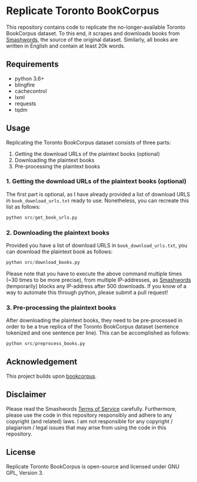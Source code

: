 # Replicate Toronto BookCorpus

This repository contains code to replicate the no-longer-available Toronto BookCorpus dataset. To this end, it scrapes and downloads books from [Smashwords](https://www.smashwords.com/), the source of the original dataset. Similarly, all books are written in English and contain at least 20k words. 

## Requirements
- python 3.6+
- blingfire
- cachecontrol
- lxml
- requests
- tqdm

## Usage
Replicating the Toronto BookCorpus dataset consists of three parts:
1. Getting the download URLs of the plaintext books (optional)
2. Downloading the plaintext books
3. Pre-processing the plaintext books

### 1. Getting the download URLs of the plaintext books (optional)
The first part is optional, as I have already provided a list of download URLS in `book_download_urls.txt` ready to use. Nonetheless, you can recreate this list as follows:
```python
python src/get_book_urls.py
```

### 2. Downloading the plaintext books
Provided you have a list of download URLS in `book_download_urls.txt`, you can download the plaintext book as follows:
```python
python src/download_books.py
```

Please note that you have to execute the above command multiple times (~30 times to be more precise), from multiple IP-addresses, as [Smashwords](https://www.smashwords.com/) (temporarily) blocks any IP-address after 500 downloads. If you know of a way to automate this through python, please submit a pull request!

### 3. Pre-processing the plaintext books
After downloading the plaintext books, they need to be pre-processed in order to be a true replica of the Toronto BookCorpus dataset (sentence tokenized and one sentence per line). This can be accomplished as follows:
```python
python src/preprocess_books.py
```

## Acknowledgement
This project builds upon [bookcorpus](https://github.com/soskek/bookcorpus).

## Disclaimer
Please read the Smashwords [Terms of Service](https://www.smashwords.com/about/tos) carefully. Furthermore, please use the code in this repository responsibly and adhere to any copyright (and related) laws. I am not responsible for any copyright / plagiarism / legal issues that may arise from using the code in this repository.

## License
Replicate Toronto BookCorpus is open-source and licensed under GNU GPL, Version 3.
